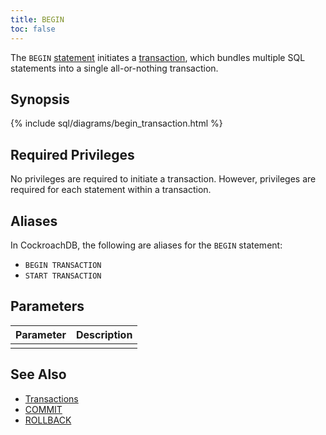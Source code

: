 ```yaml
---
title: BEGIN
toc: false
---
```


The `BEGIN` [statement](sql-statements.html) initiates a [transaction](transactions.html), which bundles multiple SQL statements into a single all-or-nothing transaction. 

<div id="toc"></div>

## Synopsis

{% include sql/diagrams/begin_transaction.html %}

## Required Privileges

No privileges are required to initiate a transaction. However, privileges are required for each statement within a transaction.

## Aliases

In CockroachDB, the following are aliases for the `BEGIN` statement:

- `BEGIN TRANSACTION` 
- `START TRANSACTION` 

## Parameters

| Parameter | Description |
|-----------|-------------|
|  |  |

## See Also

- [Transactions](transactions.html)
- [COMMIT](commit-transaction.html)
- [ROLLBACK](rollback-transaction.html)
